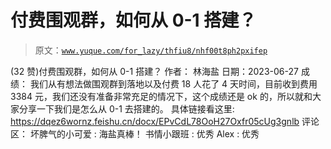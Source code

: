 # 付费围观群，如何从 0-1 搭建？

> 原文：[`www.yuque.com/for_lazy/thfiu8/nhf00t8ph2pxifep`](https://www.yuque.com/for_lazy/thfiu8/nhf00t8ph2pxifep)

<ne-h2 id="04d7fba0" data-lake-id="04d7fba0"><ne-heading-ext><ne-heading-anchor></ne-heading-anchor><ne-heading-fold></ne-heading-fold></ne-heading-ext><ne-heading-content><ne-text id="u145d4a0a">(32 赞)付费围观群，如何从 0-1 搭建？</ne-text></ne-heading-content></ne-h2> <ne-p id="u44d26d0c" data-lake-id="u44d26d0c"><ne-text id="u91ff216d">作者： 林海盐</ne-text></ne-p> <ne-p id="u4c7df13f" data-lake-id="u4c7df13f"><ne-text id="u67591619">日期：2023-06-27</ne-text></ne-p> <ne-p id="u3de0f64f" data-lake-id="u3de0f64f"><ne-text id="udc2ea0df">成绩：</ne-text></ne-p> <ne-p id="ud11845c7" data-lake-id="ud11845c7"><ne-text id="u6b8de34f">我们从有想法做围观群到落地以及付费 18 人花了 4 天时间，目前收到费用 3384 元，我们还没有准备非常充足的情况下，这个成绩还是 ok 的，所以就和大家分享一下我们是怎么从 0-1 去搭建的。</ne-text></ne-p> <ne-p id="u836c3a59" data-lake-id="u836c3a59"><ne-text id="u89a78eb5">具体链接看这里:</ne-text></ne-p> <ne-p id="uf3be4cfc" data-lake-id="uf3be4cfc">[<ne-text id="u2b07e7c7">https://dqez6wornz.feishu.cn/docx/EPvCdL78OoH27Oxfr05cUg3gnlb</ne-text>](https://dqez6wornz.feishu.cn/docx/EPvCdL78OoH27Oxfr05cUg3gnlb)</ne-p> <ne-hole id="ub1d9364a" data-lake-id="ub1d9364a"><ne-card data-card-name="hr" data-card-type="block" id="hV16Y" data-event-boundary="card"><ne-p id="u6e65ec2c" data-lake-id="u6e65ec2c"><ne-text id="u3162ec17">评论区：</ne-text></ne-p> <ne-p id="u506bca67" data-lake-id="u506bca67"><ne-text id="ub1b0fd8b">坏脾气的小可爱 : 海盐真棒！</ne-text> <ne-text id="u59691abd">书情小跟班 : 优秀</ne-text> <ne-text id="u4ebaedb6">Alex : 优秀</ne-text></ne-p></ne-card></ne-hole>